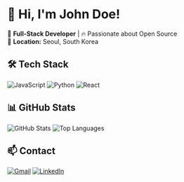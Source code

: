 # 👋 Hi, I'm John Doe!

🚀 **Full-Stack Developer** | 🔥 Passionate about Open Source  
📍 **Location:** Seoul, South Korea  

## 🛠 Tech Stack
![JavaScript](https://img.shields.io/badge/JavaScript-F7DF1E?style=flat&logo=javascript&logoColor=black)
![Python](https://img.shields.io/badge/Python-3776AB?style=flat&logo=python&logoColor=white)
![React](https://img.shields.io/badge/React-61DAFB?style=flat&logo=react&logoColor=black)

## 📊 GitHub Stats
![GitHub Stats](https://github-readme-stats.vercel.app/api?username=사용자명&show_icons=true&theme=radical)
![Top Languages](https://github-readme-stats.vercel.app/api/top-langs/?username=사용자명&layout=compact&theme=radical)

## 📫 Contact
[![Gmail](https://img.shields.io/badge/Gmail-EA4335?style=flat&logo=gmail&logoColor=white)](mailto:your_email@gmail.com)
[![LinkedIn](https://img.shields.io/badge/LinkedIn-0077B5?style=flat&logo=linkedin&logoColor=white)](https://www.linkedin.com/in/your-profile)
